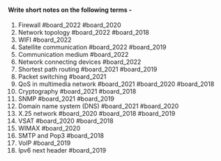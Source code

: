 #### Write  short notes on the following  terms -
1. Firewall #board_2022 #board_2020 
2. Network topology #board_2022 #board_2018 
3. WIFI #board_2022 
4. Satellite communication #board_2022 #board_2019 
5. Communication medium #board_2022 
6. Network connecting devices #board_2022 
7. Shortest path routing #board_2021 #board_2019 
8. Packet switching #board_2021 
9. QoS in multimedia network #board_2021 #board_2020 #board_2018 
10. Cryptography #board_2021 #board_2018 
11. SNMP #board_2021 #board_2019 
12. Domain name system (DNS) #board_2021 #board_2020 
13. X.25 network #board_2020 #board_2018 #board_2019 
14. VSAT #board_2020 #board_2018 
15. WIMAX #board_2020 
16. SMTP and Pop3 #board_2018 
17. VoIP #board_2019 
18. Ipv6 next header #board_2019 